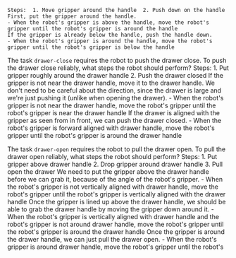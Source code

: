 
    Steps:  1. Move gripper around the handle  2. Push down on the handle
    First, put the gripper around the handle.
    - When the robot's gripper is above the handle, move the robot's gripper until the robot's gripper is around the handle
    If the gripper is already below the handle, push the handle down.
    - When the robot's gripper is around the handle, move the robot's gripper until the robot's gripper is below the handle


The task `drawer-close` requires the robot to push the drawer close.
To push the drawer close reliably, what steps the robot should perform?
    Steps:  1. Put gripper roughly around the drawer handle  2. Push the drawer closed
    If the gripper is not near the drawer handle, move it to the drawer handle. We don't need to be careful about the direction, since the drawer is large and we're just pushing it (unlike when opening the drawer).
    - When the robot's gripper is not near the drawer handle, move the robot's gripper until the robot's gripper is near the drawer handle
    If the drawer is aligned with the gripper as seen from in front, we can push the drawer closed.
    - When the robot's gripper is forward aligned with drawer handle, move the robot's gripper until the robot's gripper is around the drawer handle


The task `drawer-open` requires the robot to pull the drawer open.
To pull the drawer open reliably, what steps the robot should perform?
    Steps:  1. Put gripper above drawer handle  2. Drop gripper around drawer handle  3. Pull open the drawer
    We need to put the gripper above the drawer handle before we can grab it, because of the angle of the robot's gripper.
    - When the robot's gripper is not vertically aligned with drawer handle, move the robot's gripper until the robot's gripper is vertically aligned with the drawer handle
    Once the gripper is lined up above the drawer handle, we should be able to grab the drawer handle by moving the gripper down around it.
    - When the robot's gripper is vertically aligned with drawer handle and the robot's gripper is not around drawer handle, move the robot's gripper until the robot's gripper is around the drawer handle
    Once the gripper is around the drawer handle, we can just pull the drawer open.
    - When the robot's gripper is around drawer handle, move the robot's gripper until the robot's